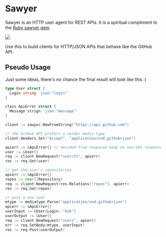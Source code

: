 # Sawyer

Sawyer is an HTTP user agent for REST APIs.  It is a spiritual compliment to
the [Ruby sawyer gem](https://github.com/lostisland/sawyer).

![](http://techno-weenie.net/sawyer/images/sawyer.jpeg)

Use this to build clients for HTTP/JSON APIs that behave like the GitHub API.


## Pseudo Usage

Just some ideas, there's no chance the final result will look like this :)

```go
type User struct {
  Login string `json:"login"`
}

class ApiError struct {
  Message strign `json:"message"`
}

client := sawyer.NewFromString("https://api.github.com")

// the GitHub API prefers a vendor media type
client.Headers.Set("Accept", "application/vnd.github+json")

apierr := &ApiError{} // decoded from response body on non-20x responses
user := &User{}
req := client.NewRequest("user/21", apierr)
res := req.Get(user)

// get the user's repositories
apierr := &ApiError{}
repos := new([]Repository)
req := client.NewRequest(res.Relations["repos"], apierr)
res := req.Get(repos)

// post a new user
mtype := mediatype.Parse("application/vnd.github+json")
apierr := &ApiError{}
userInput := &User{Login: "bob"}
userOutput := &User{}
req := client.NewRequest("users", apierr)
err := req.SetBody(mtype, userInput)
res := req.Post(userOutput)
```
